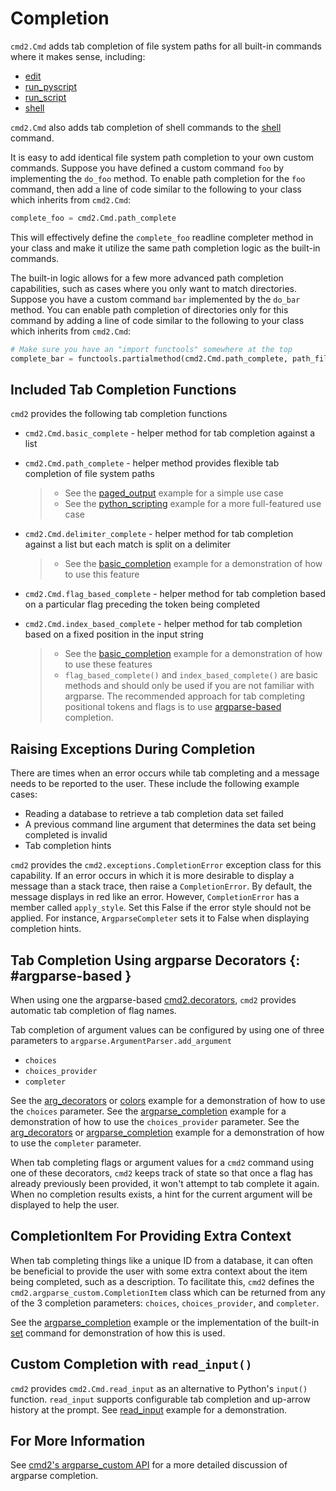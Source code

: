 # Completion

`cmd2.Cmd` adds tab completion of file system paths for all built-in commands where it makes sense, including:

-   [edit](./builtin_commands.md#edit)
-   [run_pyscript](./builtin_commands.md#run_pyscript)
-   [run_script](./builtin_commands.md#run_script)
-   [shell](./builtin_commands.md#shell)

`cmd2.Cmd` also adds tab completion of shell commands to the [shell](./builtin_commands.md#shell) command.

It is easy to add identical file system path completion to your own custom commands. Suppose you have defined a custom command `foo` by implementing the `do_foo` method. To enable path completion for the `foo` command, then add a line of code similar to the following to your class which inherits from `cmd2.Cmd`:

```py
complete_foo = cmd2.Cmd.path_complete
```

This will effectively define the `complete_foo` readline completer method in your class and make it utilize the same path completion logic as the built-in commands.

The built-in logic allows for a few more advanced path completion capabilities, such as cases where you only want to match directories. Suppose you have a custom command `bar` implemented by the `do_bar` method. You can enable path completion of directories only for this command by adding a line of code similar to the following to your class which inherits from `cmd2.Cmd`:

```py
# Make sure you have an "import functools" somewhere at the top
complete_bar = functools.partialmethod(cmd2.Cmd.path_complete, path_filter=os.path.isdir)
```

## Included Tab Completion Functions

`cmd2` provides the following tab completion functions

-   `cmd2.Cmd.basic_complete` - helper method for tab completion against a list

-   `cmd2.Cmd.path_complete` - helper method provides flexible tab completion of file system paths

    > -   See the [paged_output](https://github.com/python-cmd2/cmd2/blob/master/examples/paged_output.py) example for a simple use case
    > -   See the [python_scripting](https://github.com/python-cmd2/cmd2/blob/master/examples/python_scripting.py) example for a more full-featured use case

-   `cmd2.Cmd.delimiter_complete` - helper method for tab completion against a list but each match is split on a delimiter

    > -   See the [basic_completion](https://github.com/python-cmd2/cmd2/blob/master/examples/basic_completion.py) example for a demonstration of how to use this feature

-   `cmd2.Cmd.flag_based_complete` - helper method for tab completion based on a particular flag preceding the token being completed

-   `cmd2.Cmd.index_based_complete` - helper method for tab completion based on a fixed position in the input string

    > -   See the [basic_completion](https://github.com/python-cmd2/cmd2/blob/master/examples/basic_completion.py) example for a demonstration of how to use these features
    > -   `flag_based_complete()` and `index_based_complete()` are basic methods and should only be used if you are not familiar with argparse. The recommended approach for tab completing positional tokens and flags is to use [argparse-based](#argparse-based) completion.

## Raising Exceptions During Completion

There are times when an error occurs while tab completing and a message needs to be reported to the user. These include the following example cases:

-   Reading a database to retrieve a tab completion data set failed
-   A previous command line argument that determines the data set being completed is invalid
-   Tab completion hints

`cmd2` provides the `cmd2.exceptions.CompletionError` exception class for this capability. If an error occurs in which it is more desirable to display a message than a stack trace, then raise a `CompletionError`. By default, the message displays in red like an error. However, `CompletionError` has a member called `apply_style`. Set this False if the error style should not be applied. For instance, `ArgparseCompleter` sets it to False when displaying completion hints.

## Tab Completion Using argparse Decorators {: #argparse-based }

When using one the argparse-based [cmd2.decorators](../api/decorators.md), `cmd2` provides automatic tab completion of flag names.

Tab completion of argument values can be configured by using one of three parameters to `argparse.ArgumentParser.add_argument`

-   `choices`
-   `choices_provider`
-   `completer`

See the [arg_decorators](https://github.com/python-cmd2/cmd2/blob/master/examples/arg_decorators.py) or [colors](https://github.com/python-cmd2/cmd2/blob/master/examples/colors.py) example for a demonstration of how to use the `choices` parameter. See the [argparse_completion](https://github.com/python-cmd2/cmd2/blob/master/examples/argparse_completion.py) example for a demonstration of how to use the `choices_provider` parameter. See the [arg_decorators](https://github.com/python-cmd2/cmd2/blob/master/examples/arg_decorators.py) or [argparse_completion](https://github.com/python-cmd2/cmd2/blob/master/examples/argparse_completion.py) example for a demonstration of how to use the `completer` parameter.

When tab completing flags or argument values for a `cmd2` command using one of these decorators, `cmd2` keeps track of state so that once a flag has already previously been provided, it won't attempt to tab complete it again. When no completion results exists, a hint for the current argument will be displayed to help the user.

## CompletionItem For Providing Extra Context

When tab completing things like a unique ID from a database, it can often be beneficial to provide the user with some extra context about the item being completed, such as a description. To facilitate this, `cmd2` defines the `cmd2.argparse_custom.CompletionItem` class which can be returned from any of the 3 completion parameters: `choices`, `choices_provider`, and `completer`.

See the [argparse_completion](https://github.com/python-cmd2/cmd2/blob/master/examples/argparse_completion.py) example or the implementation of the built-in [set](./builtin_commands.md#set) command for demonstration of how this is used.

## Custom Completion with `read_input()`

`cmd2` provides `cmd2.Cmd.read_input` as an alternative to Python's `input()` function. `read_input` supports configurable tab completion and up-arrow history at the prompt. See [read_input](https://github.com/python-cmd2/cmd2/blob/master/examples/read_input.py) example for a demonstration.

## For More Information

See [cmd2's argparse_custom API](../api/argparse_custom.md) for a more detailed discussion of argparse completion.
